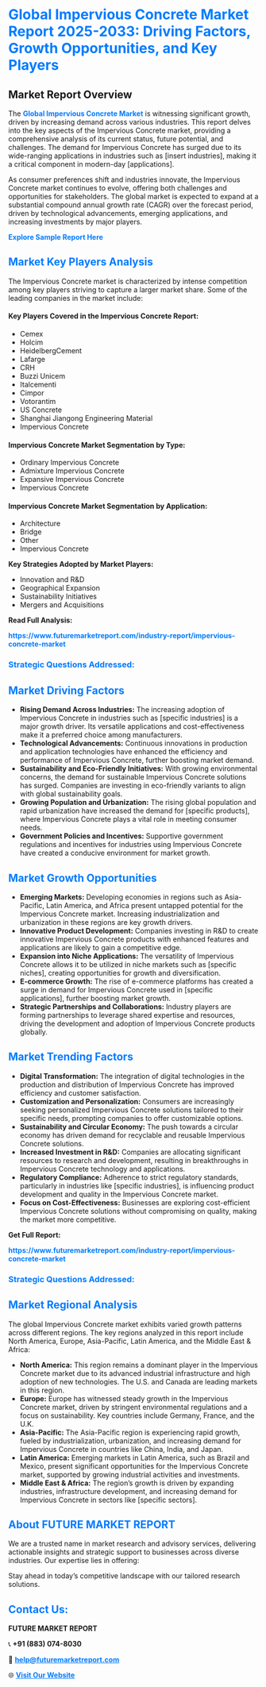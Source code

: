 <h1 style="color: #007BFF;">Global Impervious Concrete Market Report 2025-2033: Driving Factors, Growth Opportunities, and Key Players</h1>

<section id="overview">
<h2>Market Report Overview</h2>
<p>The <a href="https://www.futuremarketreport.com/industry-report/impervious-concrete-market" style="color: #007BFF; text-decoration: none;"><strong>Global Impervious Concrete Market</strong></a> is witnessing significant growth, driven by increasing demand across various industries. This report delves into the key aspects of the Impervious Concrete market, providing a comprehensive analysis of its current status, future potential, and challenges. The demand for Impervious Concrete has surged due to its wide-ranging applications in industries such as [insert industries], making it a critical component in modern-day [applications].</p>
<p>As consumer preferences shift and industries innovate, the Impervious Concrete market continues to evolve, offering both challenges and opportunities for stakeholders. The global market is expected to expand at a substantial compound annual growth rate (CAGR) over the forecast period, driven by technological advancements, emerging applications, and increasing investments by major players.</p>
</section>

<section id="overview">
<p><a href="https://www.futuremarketreport.com/request-sample/reportId=97002" style="color: #007BFF; text-decoration: none;"><strong>Explore Sample Report Here</strong></a></p>
</section>

<section id="key-players">
<h2 style="color: #007BFF;">Market Key Players Analysis</h2>
<p>The Impervious Concrete market is characterized by intense competition among key players striving to capture a larger market share. Some of the leading companies in the market include:</p>
<h4>Key Players Covered in the Impervious Concrete Report:</h4>
<ul><li>Cemex</li><li>Holcim</li><li>HeidelbergCement</li><li>Lafarge</li><li>CRH</li><li>Buzzi Unicem</li><li>Italcementi</li><li>Cimpor</li><li>Votorantim</li><li>US Concrete</li><li>Shanghai Jiangong Engineering Material</li><li>Impervious Concrete</li></ul>
<h4>Impervious Concrete Market Segmentation by Type:</h4>
<ul><li>Ordinary Impervious Concrete</li><li>Admixture Impervious Concrete</li><li>Expansive Impervious Concrete</li><li>Impervious Concrete</li></ul>

<h4>Impervious Concrete Market Segmentation by Application:</h4>
<ul><li>Architecture</li><li>Bridge</li><li>Other</li><li>Impervious Concrete</li></ul>
<p><strong>Key Strategies Adopted by Market Players:</strong></p>
<ul>
<li>Innovation and R&D</li>
<li>Geographical Expansion</li>
<li>Sustainability Initiatives</li>
<li>Mergers and Acquisitions</li>
</ul>
</section>

<section>
<p><strong>Read Full Analysis: </strong></p><a href="https://www.futuremarketreport.com/industry-report/impervious-concrete-market" style="color: #007BFF; text-decoration: none;"><strong>https://www.futuremarketreport.com/industry-report/impervious-concrete-market</strong></a>
<h3 style="color: #007BFF;">Strategic Questions Addressed:</h3>
</section>

<section id="driving-factors">
<h2 style="color: #007BFF;">Market Driving Factors</h2>
<ul>
<li><strong>Rising Demand Across Industries:</strong> The increasing adoption of Impervious Concrete in industries such as [specific industries] is a major growth driver. Its versatile applications and cost-effectiveness make it a preferred choice among manufacturers.</li>
<li><strong>Technological Advancements:</strong> Continuous innovations in production and application technologies have enhanced the efficiency and performance of Impervious Concrete, further boosting market demand.</li>
<li><strong>Sustainability and Eco-Friendly Initiatives:</strong> With growing environmental concerns, the demand for sustainable Impervious Concrete solutions has surged. Companies are investing in eco-friendly variants to align with global sustainability goals.</li>
<li><strong>Growing Population and Urbanization:</strong> The rising global population and rapid urbanization have increased the demand for [specific products], where Impervious Concrete plays a vital role in meeting consumer needs.</li>
<li><strong>Government Policies and Incentives:</strong> Supportive government regulations and incentives for industries using Impervious Concrete have created a conducive environment for market growth.</li>
</ul>
</section>

<section id="growth-opportunities">
<h2 style="color: #007BFF;">Market Growth Opportunities</h2>
<ul>
<li><strong>Emerging Markets:</strong> Developing economies in regions such as Asia-Pacific, Latin America, and Africa present untapped potential for the Impervious Concrete market. Increasing industrialization and urbanization in these regions are key growth drivers.</li>
<li><strong>Innovative Product Development:</strong> Companies investing in R&D to create innovative Impervious Concrete products with enhanced features and applications are likely to gain a competitive edge.</li>
<li><strong>Expansion into Niche Applications:</strong> The versatility of Impervious Concrete allows it to be utilized in niche markets such as [specific niches], creating opportunities for growth and diversification.</li>
<li><strong>E-commerce Growth:</strong> The rise of e-commerce platforms has created a surge in demand for Impervious Concrete used in [specific applications], further boosting market growth.</li>
<li><strong>Strategic Partnerships and Collaborations:</strong> Industry players are forming partnerships to leverage shared expertise and resources, driving the development and adoption of Impervious Concrete products globally.</li>
</ul>
</section>

<section id="trending-factors">
<h2 style="color: #007BFF;">Market Trending Factors</h2>
<ul>
<li><strong>Digital Transformation:</strong> The integration of digital technologies in the production and distribution of Impervious Concrete has improved efficiency and customer satisfaction.</li>
<li><strong>Customization and Personalization:</strong> Consumers are increasingly seeking personalized Impervious Concrete solutions tailored to their specific needs, prompting companies to offer customizable options.</li>
<li><strong>Sustainability and Circular Economy:</strong> The push towards a circular economy has driven demand for recyclable and reusable Impervious Concrete solutions.</li>
<li><strong>Increased Investment in R&D:</strong> Companies are allocating significant resources to research and development, resulting in breakthroughs in Impervious Concrete technology and applications.</li>
<li><strong>Regulatory Compliance:</strong> Adherence to strict regulatory standards, particularly in industries like [specific industries], is influencing product development and quality in the Impervious Concrete market.</li>
<li><strong>Focus on Cost-Effectiveness:</strong> Businesses are exploring cost-efficient Impervious Concrete solutions without compromising on quality, making the market more competitive.</li>
</ul>
</section>

<section>
<p><strong>Get Full Report: </strong></p><a href="https://www.futuremarketreport.com/industry-report/impervious-concrete-market" style="color: #007BFF; text-decoration: none;"><strong>https://www.futuremarketreport.com/industry-report/impervious-concrete-market</strong></a>
<h3 style="color: #007BFF;">Strategic Questions Addressed:</h3>
</section>


<section id="regional-analysis">
<h2 style="color: #007BFF;">Market Regional Analysis</h2>
<p>The global Impervious Concrete market exhibits varied growth patterns across different regions. The key regions analyzed in this report include North America, Europe, Asia-Pacific, Latin America, and the Middle East & Africa:</p>
<ul>
<li><strong>North America:</strong> This region remains a dominant player in the Impervious Concrete market due to its advanced industrial infrastructure and high adoption of new technologies. The U.S. and Canada are leading markets in this region.</li>
<li><strong>Europe:</strong> Europe has witnessed steady growth in the Impervious Concrete market, driven by stringent environmental regulations and a focus on sustainability. Key countries include Germany, France, and the U.K.</li>
<li><strong>Asia-Pacific:</strong> The Asia-Pacific region is experiencing rapid growth, fueled by industrialization, urbanization, and increasing demand for Impervious Concrete in countries like China, India, and Japan.</li>
<li><strong>Latin America:</strong> Emerging markets in Latin America, such as Brazil and Mexico, present significant opportunities for the Impervious Concrete market, supported by growing industrial activities and investments.</li>
<li><strong>Middle East & Africa:</strong> The region’s growth is driven by expanding industries, infrastructure development, and increasing demand for Impervious Concrete in sectors like [specific sectors].</li>
</ul>
</section>

<footer>
<h2 style="color: #007BFF;">About FUTURE MARKET REPORT</h2>
<p>We are a trusted name in market research and advisory services, delivering actionable insights and strategic support to businesses across diverse industries. Our expertise lies in offering:</p>

<p>Stay ahead in today’s competitive landscape with our tailored research solutions.</p>

<h2 style="color: #007BFF;">Contact Us:</h2>
<p><strong>FUTURE MARKET REPORT</strong></p>
<p>📞 <strong>+91 (883) 074-8030</strong></p>
<p>📧 <strong><a href="mailto:help@futuremarketreport.com" style="color: #007BFF;">help@futuremarketreport.com</a></strong></p>
<p>🌐 <strong><a href="https://www.futuremarketreport.com/" style="color: #007BFF;">Visit Our Website</a></strong></p>
</footer>